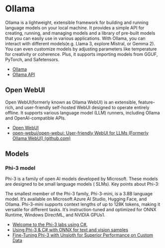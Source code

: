 # Ollama

Ollama is a lightweight, extensible framework for building and running language models on your local machine. It
provides a simple API for creating, running, and managing models and a library of pre-built models that you can easily
use in various applications. With Ollama, you can interact with different models(e.g. Llama 3, explore Mistral, or Gemma
2). You can even customize models by adjusting parameters like temperature for creativity or coherence. Plus, it
supports importing models from GGUF, PyTorch, and Safetensors.

- [Ollama](https://github.com/ollama/ollama)
- [Ollama API](https://github.com/ollama/ollama/blob/main/docs/api.md)

## Open WebUI

Open WebUI(formerly known as Ollama WebUI) is an extensible, feature-rich, and user-friendly self-hosted WebUI designed
to operate entirely offline. It supports various language model (LLM) runners, including Ollama and OpenAI-compatible
APIs.

- [Open WebUI](https://docs.openwebui.com/)
- [open-webui/open-webui: User-friendly WebUI for LLMs (Formerly Ollama WebUI) (github.com)](https://github.com/open-webui/open-webui)

## Models

### Phi-3 model

Phi-3 is a family of open AI models developed by Microsoft. These models are designed to be small language models (
SLMs). Key points about Phi-3:

The smallest member of the Phi-3 family, Phi-3-mini, is a 3.8B language model. It’s available on Microsoft Azure AI
Studio, Hugging Face, and Ollama. Phi-3-mini supports context lengths of up to 128K tokens, making it versatile for
different tasks. It’s instruction-tuned and optimized for ONNX Runtime, Windows DirectML, and NVIDIA GPUs1.

- [Welcome to the Phi-3 labs using C#.](https://github.com/microsoft/Phi-3CookBook/blob/main/md/07.Labs/Csharp/csharplabs.md?WT.mc_id=academic-00000-brunocapuano)
- [Using Phi-3 & C# with ONNX for text and vision samples](https://devblogs.microsoft.com/dotnet/using-phi3-csharp-with-onnx-for-text-and-vision-samples-md/)
- [Fine-Tuning Phi-3 with Unsloth for Superior Performance on Custom Data](https://medium.com/@mauryaanoop3/fine-tuning-phi-3-with-unsloth-for-superior-performance-on-custom-data-2c14b3c1e90b)
